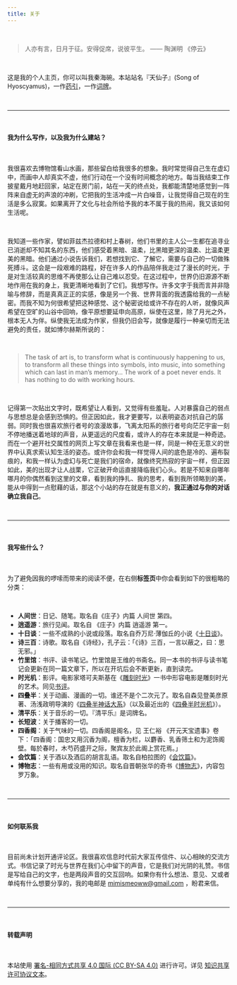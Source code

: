 ```yaml
---
title: 关于
---
```


<br/>

> 人亦有言，日月于征。安得促席，说彼平生。         —— 陶渊明 《停云》

<br/>

这是我的个人主页，你可以叫我秦海碗。本站站名『天仙子』(Song of Hyoscyamus)，一作[药引](https://zh.wikipedia.org/wiki/%E5%A4%A9%E4%BB%99%E5%AD%90_(%E6%A4%8D%E7%89%A9))，一作[词牌](https://zh.m.wikipedia.org/zh-hans/%E5%A4%A9%E4%BB%99%E5%AD%90)。

<br/>

---

<br/>

#### 我为什么写作，以及我为什么建站？

<br/>


我很喜欢去博物馆看山水画，那些留白给我很多的想象。我时常觉得自己生在虚幻中，而画中人却真实不虚，他们行动在一个没有时间概念的地方。每当我结束工作披星戴月地赶回家，站定在房门前，站在一天的终点处，我都能清楚地感觉到一阵阵来自虚无的声浪的冲刷，它把我的生活冲成一片白噪音，让我觉得自己现在的生活是多么寂寞。如果离开了文化与社会所给予我的本不属于我的热闹，我又该如何生活呢。

<br/>

我知道一些作家，譬如菲兹杰拉德和村上春树，他们书里的主人公一生都在追寻业已消逝却不知其名的东西，他们感受着黑暗、温柔，比黑暗更深的温柔、比温柔更美的黑暗。他们通过小说告诉我们，若想找到它、了解它，需要与自己的一切做殊死搏斗。这会是一段艰难的路程，好在许多人的作品陪伴我走过了漫长的时光，于是对生活较真的思维不再使那么让自己难以忍受。在这过程中，世界仍旧源源不断地作用在我的身上，我更清晰地看到了它们。我想写作。许多文字于我而言并非隐喻与修辞，而是真真正正的实感，像是另一个我、世界背面的我透露给我的一点秘密。而我不知为何很希望把这种感觉、这个秘密说给或许不存在的人听，就像风声希望在空旷的山谷中回响，像平原想要延申向高原，纵使在这里，除了月光之外，根本无人为伴。纵使我无法成为作家，但我仍旧会写，就像是履行一种亲切而无法避免的责任，就如博尔赫斯所说的：

<br/>

> The task of art is, to transform what is continuously happening to us, to transform all these things into symbols, into music, into something which can last in man’s memory… The work of a poet never ends. It has nothing to do with working hours.

<br/>

记得第一次贴出文字时，既希望让人看到，又觉得有些羞耻。人对暴露自己的弱点与思想总是会感到恐惧的。但正因如此，我才更要写，以表明姿态对抗自己的孱弱。同时我也很喜欢旅行者号的浪漫故事，飞离太阳系的旅行者号向茫茫宇宙一刻不停地播送着地球的声音，从更遥远的尺度看，或许人的存在本来就是一种奇迹。而在一个避开社交属性的网页上写文章在我看来也是一样，同是一种在无意义的世界中认真求索认知生活的姿态。或许你会和我一样觉得人间的底色是冷的、遍布裂痕的，和我一样认为虚幻与死亡是我们的宿命，就像终究热寂的宇宙一样，但正因如此，美的出现才让人战栗，它正破开命运直接降临我们心头。若是不知来自哪年哪月的你偶然看到这里的文章，看到我的挣扎、我的思考，看到我所领略到的美，能从中得到一点慰藉的话，那这个小站的存在就是有意义的，**我正通过与你的对话确立我自己**。

<br/>

---

<br/>

#### 我写些什么？



<br/>


为了避免因我的啰嗦而带来的阅读不便，在右侧**标签页**中你会看到如下的很粗略的分类：

<br/>

- **人间世**：日记、随笔。取名自《庄子》内篇 人间世 第四。
- **逍遥游**：旅行见闻。取名自 《庄子》内篇 逍遥游 第一。
- **十日谈**：一些不成熟的小说或段落。取名自乔万尼·薄伽丘的小说《[十日谈](https://book.douban.com/subject/25897666/)》。
- **诗三百**：诗歌。取名自《诗经》，孔子云：「《诗》三百，一言以蔽之，曰：思无邪。」
- **竹里馆**：书评、读书笔记。竹里馆是王维的书斋名。同一本书的书评与读书笔记会更新在同一篇文章下，所以在开坑后会不断更新，直到读完。
- **时光机**：影评。电影家塔可夫斯基在《[雕刻时光](https://book.douban.com/subject/26435510/)》一书中形容电影是雕刻时光的艺术。同见[书评](https://tianxianzi.me/2022/12/10/sculpting_in_time/)。
- **四叠半**：关于动画、漫画的一切。谁还不是个二次元了。取名自森见登美彦原著、汤浅政明导演的《[四叠半神话大系](https://movie.douban.com/subject/4195678/)》（以及最近出的《[四叠半时光机](https://movie.douban.com/subject/35563505/)》）。
- **清平乐**：关于音乐的一切。『清平乐』是词牌名。
- **长短波**：关于播客的一切。
- **四香阁**：关于气味的一切。四香阁是阁名，见 王仁裕 《开元天宝遗事》卷下：「四香阁：国忠又用沉香为阁，檀香为栏，以麝香、乳香筛土和为泥饰阁壁。每於春时，木芍药盛开之际，聚宾友於此阁上赏花焉。」
- **会饮篇**：关于酒以及酒后的胡言乱语。取名自柏拉图的《[会饮篇](https://book.douban.com/subject/21570668/)》。
- **博物志**：一些有用或没用的知识。取名自晋朝张华的奇书《[博物志](https://zh.m.wikisource.org/zh/%E5%8D%9A%E7%89%A9%E5%BF%97)》，内容包罗万象。

<br/>

---

<br/>

#### 如何联系我

<br/>

目前尚未计划开通评论区。我很喜欢信息时代前大家互传信件、以心相映的交流方式。书信记录了时光与世界在我们心中留下的声音，它是我们对光阴的礼赞。书信是写给自己的文字，也是两段声音的交互回响。如果你有什么想法、意见、又或者单纯有什么想要分享的，我的电邮是 mimismeoww@gmail.com ，盼君来信。

<br/>

---

<br/>

#### 转载声明

<br/>

本站使用 [署名-相同方式共享 4.0 国际 (CC BY-SA 4.0)](https://creativecommons.org/licenses/by-sa/4.0/deed.zh-Hans) 进行许可。详见 [知识共享许可协议文本](https://creativecommons.net.cn/licenses/meet-the-licenses/)。
